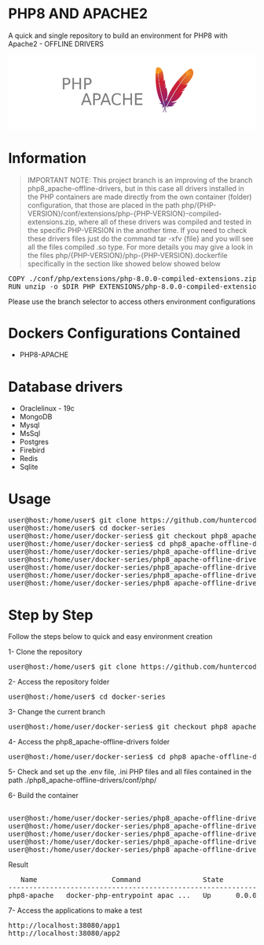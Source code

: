# PHP8 AND APACHE2
A quick and single repository to build an environment for PHP8 with Apache2 - OFFLINE DRIVERS

![banner.png](php8-apache/files/medias/banner.png)


# Information

> IMPORTANT NOTE: This project branch is an improving of the branch php8_apache-offline-drivers, but in this case
> all drivers installed in the PHP containers are made directly from the own container (folder) configuration, that
> those are placed in the path php/{PHP-VERSION}/conf/extensions/php-{PHP-VERSION}-compiled-extensions.zip, where all
> of these drivers was compiled and tested in the specific PHP-VERSION in the another time. If you need to check these
> drivers files just do the command tar -xfv {file} and you will see all the files compiled .so type. For more details
> you may give a look in the files php/{PHP-VERSION}/php-{PHP-VERSION}.dockerfile specifically in the section like
> showed below
> showed below

<pre>
COPY ./conf/php/extensions/php-8.0.0-compiled-extensions.zip $DIR_PHP_EXTENSIONS/
RUN unzip -o $DIR_PHP_EXTENSIONS/php-8.0.0-compiled-extensions.zip -d $DIR_PHP_EXTENSIONS
</pre>

Please use the branch selector to access others environment configurations


# Dockers Configurations Contained

- PHP8-APACHE


# Database drivers

- Oraclelinux - 19c
- MongoDB
- Mysql
- MsSql
- Postgres
- Firebird
- Redis
- Sqlite


# Usage

<pre>
user@host:/home/user$ git clone https://github.com/huntercodexs/docker-series.git .
user@host:/home/user$ cd docker-series
user@host:/home/user/docker-series$ git checkout php8_apache-offline-drivers
user@host:/home/user/docker-series$ cd php8_apache-offline-drivers
user@host:/home/user/docker-series/php8_apache-offline-drivers$ docker network create open_network
user@host:/home/user/docker-series/php8_apache-offline-drivers$ docker-compose up --build (in first time)
user@host:/home/user/docker-series/php8_apache-offline-drivers$ [Ctrl+C]
user@host:/home/user/docker-series/php8_apache-offline-drivers$ docker-compose start (in the next times)
user@host:/home/user/docker-series/php8_apache-offline-drivers$ docker-compose ps (check the containers status)
</pre>


# Step by Step

Follow the steps below to quick and easy environment creation

1- Clone the repository
<pre>
user@host:/home/user$ git clone https://github.com/huntercodexs/docker-series.git .
</pre>

2- Access the repository folder
<pre>
user@host:/home/user$ cd docker-series
</pre>

3- Change the current branch
<pre>
user@host:/home/user/docker-series$ git checkout php8_apache-offline-drivers
</pre>

4- Access the php8_apache-offline-drivers folder
<pre>
user@host:/home/user/docker-series$ cd php8_apache-offline-drivers
</pre>

5- Check and set up the .env file, .ini PHP files and all files contained in the path ./php8_apache-offline-drivers/conf/php/

6- Build the container
<pre>    
user@host:/home/user/docker-series/php8_apache-offline-drivers$ docker network create open_network
user@host:/home/user/docker-series/php8_apache-offline-drivers$ docker-compose up --build
user@host:/home/user/docker-series/php8_apache-offline-drivers$ [Ctrl+C]
user@host:/home/user/docker-series/php8_apache-offline-drivers$ docker-compose start
user@host:/home/user/docker-series/php8_apache-offline-drivers$ docker-compose ps
</pre>

Result
<pre>
   Name                  Command               State                                                             Ports                                                           
---------------------------------------------------------------------------------------------------------------------------------------------------------------------------------
php8-apache   docker-php-entrypoint apac ...   Up      0.0.0.0:38443->443/tcp,:::38443->443/tcp, 0.0.0.0:38080->80/tcp,:::38080->80/tcp, 0.0.0.0:9000->9000/tcp,:::9000->9000/tcp
</pre>

7- Access the applications to make a test
<pre>
http://localhost:38080/app1
http://localhost:38080/app2
</pre>
